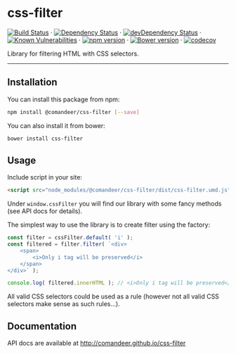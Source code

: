 # css-filter

[![Build Status](https://travis-ci.org/Comandeer/css-filter.svg?branch=master)](https://travis-ci.org/Comandeer/css-filter) · [![Dependency Status](https://david-dm.org/Comandeer/css-filter.svg)](https://david-dm.org/Comandeer/css-filter) · [![devDependency Status](https://david-dm.org/Comandeer/css-filter/dev-status.svg)](https://david-dm.org/Comandeer/css-filter#info=devDependencies) · [![Known Vulnerabilities](https://snyk.io/test/github/bemquery/bemquery-package-boilerplate/badge.svg)](https://snyk.io/test/github/Comandeer/css-filter) · [![npm version](https://badge.fury.io/js/@comandeer/css-filter.svg)](https://badge.fury.io/js/@comandeer/css-filter) · [![Bower version](https://badge.fury.io/bo/css-filter.svg)](https://badge.fury.io/bo/css-filter) · [![codecov](https://codecov.io/gh/Comandeer/css-filter/branch/master/graph/badge.svg)](https://codecov.io/gh/Comandeer/css-filter)

Library for filtering HTML with CSS selectors.

---

## Installation

You can install this package from npm:
```bash
npm install @comandeer/css-filter [--save]
```
You can also install it from bower:
```bash
bower install css-filter
```

## Usage

Include script in your site:

```html
<script src="node_modules/@comandeer/css-filter/dist/css-filter.umd.js"></script>
```

Under `window.cssFilter` you will find our library with some fancy methods (see API docs for details).

The simplest way to use the library is to create filter using the factory:

```javascript
const filter = cssFilter.default( 'i' );
const filtered = filter.filter( `<div>
	<span>
		<i>Only i tag will be preserved</i>
	</span>
</div>` );

console.log( filtered.innerHTML ); // <i>Only i tag will be preserved</i>
```

All valid CSS selectors could be used as a rule (however not all valid CSS selectors make sense as such rules…).

## Documentation

API docs are available at http://comandeer.github.io/css-filter
